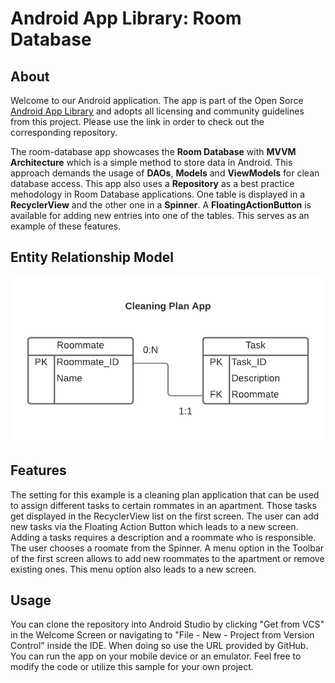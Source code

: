 # Android App Library: Room Database

## About
Welcome to our Android application. The app is part of the Open Sorce [Android App Library](https://github.com/LukPle/android-app-library.git) 
and adopts all licensing and community guidelines from this project. Please use the link in order to check out the corresponding repository.

The room-database app showcases the **Room Database** with **MVVM Architecture** which is a simple method to store data in Android. This approach demands the usage of 
**DAOs**, **Models** and **ViewModels** for clean database access. This app also uses a **Repository** as a best practice mehodology in Room Database applications. One table is 
displayed in a **RecyclerView** and the other one in a **Spinner**. A **FloatingActionButton** is available for adding new entries into one of the tables.
This serves as an example of these features.

## Entity Relationship Model
![Cleaning Plan ERD](cleaning_plan_erd.png)

## Features
The setting for this example is a cleaning plan application that can be used to assign different tasks to certain rommates in an apartment. 
Those tasks get displayed in the RecyclerView list on the first screen. The user can add new tasks via the Floating Action Button which leads to a new screen.
Adding a tasks requires a description and a roommate who is responsible. The user chooses a roomate from the Spinner. A menu option in the Toolbar of the first screen
allows to add new roommates to the apartment or remove existing ones. This menu option also leads to a new screen. 

## Usage
You can clone the repository into Android Studio by clicking "Get from VCS" in the Welcome Screen or navigating to "File - New - Project from Version Control" inside 
the IDE. When doing so use the URL provided by GitHub. You can run the app on your mobile device or an emulator. Feel free to modify the code or utilize this sample 
for your own project.
